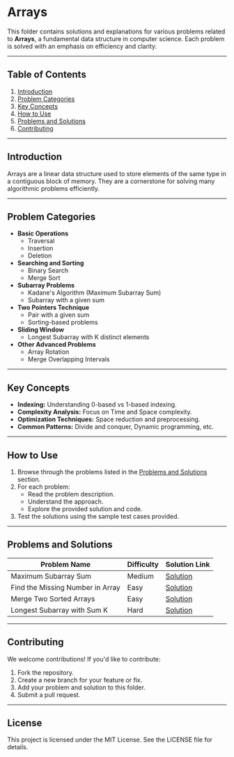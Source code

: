 # Arrays

This folder contains solutions and explanations for various problems related to **Arrays**, a fundamental data structure in computer science. Each problem is solved with an emphasis on efficiency and clarity.

---

## Table of Contents

1. [Introduction](#introduction)
2. [Problem Categories](#problem-categories)
3. [Key Concepts](#key-concepts)
4. [How to Use](#how-to-use)
5. [Problems and Solutions](#problems-and-solutions)
6. [Contributing](#contributing)

---

## Introduction

Arrays are a linear data structure used to store elements of the same type in a contiguous block of memory. They are a cornerstone for solving many algorithmic problems efficiently.

---

## Problem Categories

- **Basic Operations**
  - Traversal
  - Insertion
  - Deletion
- **Searching and Sorting**
  - Binary Search
  - Merge Sort
- **Subarray Problems**
  - Kadane's Algorithm (Maximum Subarray Sum)
  - Subarray with a given sum
- **Two Pointers Technique**
  - Pair with a given sum
  - Sorting-based problems
- **Sliding Window**
  - Longest Subarray with K distinct elements
- **Other Advanced Problems**
  - Array Rotation
  - Merge Overlapping Intervals

---

## Key Concepts

- **Indexing:** Understanding 0-based vs 1-based indexing.
- **Complexity Analysis:** Focus on Time and Space complexity.
- **Optimization Techniques:** Space reduction and preprocessing.
- **Common Patterns:** Divide and conquer, Dynamic programming, etc.

---

## How to Use

1. Browse through the problems listed in the [Problems and Solutions](#problems-and-solutions) section.
2. For each problem:
   - Read the problem description.
   - Understand the approach.
   - Explore the provided solution and code.
3. Test the solutions using the sample test cases provided.

---

## Problems and Solutions

| Problem Name                                      | Difficulty | Solution Link             |
|--------------------------------------------------|------------|---------------------------|
| Maximum Subarray Sum                             | Medium     | [Solution](./max_subarray_sum.md) |
| Find the Missing Number in Array                 | Easy       | [Solution](./missing_number.md) |
| Merge Two Sorted Arrays                          | Easy       | [Solution](./merge_sorted_arrays.md) |
| Longest Subarray with Sum K                      | Hard       | [Solution](./longest_subarray_sum_k.md) |

---

## Contributing

We welcome contributions! If you'd like to contribute:
1. Fork the repository.
2. Create a new branch for your feature or fix.
3. Add your problem and solution to this folder.
4. Submit a pull request.

---

## License

This project is licensed under the MIT License. See the LICENSE file for details.
